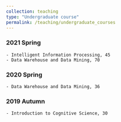 ```yaml
---
collection: teaching
type: "Undergraduate course"
permalink: /teaching/undergraduate_courses
---
```


### 2021 Spring
    - Intelligent Information Processing, 45
    - Data Warehouse and Data Mining, 70

### 2020 Spring  
    - Data Warehouse and Data Mining, 36

### 2019 Autumn
    - Introduction to Cognitive Science, 30  




 


